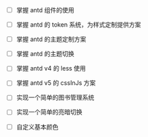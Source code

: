 - [ ] 掌握 antd 组件的使用
- [ ] 掌握 antd 的 token 系统，为样式定制提供方案
- [ ] 掌握 antd 的主题定制方案
- [ ] 掌握 antd 的主题切换
- [ ] 掌握 antd v4 的 less 使用
- [ ] 掌握 antd v5 的 cssInJs 方案
- [ ] 实现一个简单的图书管理系统
- [ ] 实现一个简单的亮暗切换
- [ ] 自定义基本颜色

